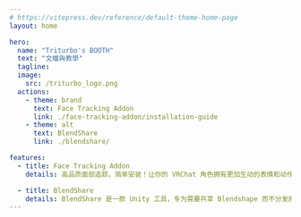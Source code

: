 ```yaml
---
# https://vitepress.dev/reference/default-theme-home-page
layout: home

hero:
  name: "Triturbo's BOOTH"
  text: "文檔與教學"
  tagline: 
  image:
    src: /triturbo_logo.png
  actions:
    - theme: brand
      text: Face Tracking Addon
      link: ./face-tracking-addon/installation-guide
    - theme: alt
      text: BlendShare
      link: ./blendshare/

features:
  - title: Face Tracking Addon
    details: 高品质面部追踪，简单安装！让你的 VRChat 角色拥有更加生动的表情和动作！Face Tracking Addon 专为 VRChat 设计，提供精确的面部捕捉效果，无论是细緻的眼睛运动还是流畅的嘴巴表情，都能轻松实现。

  - title: BlendShare
    details: BlendShare 是一款 Unity 工具，专为需要共享 Blendshape 而不分发原始 FBX® 档案的创作者而设计。
---
```



